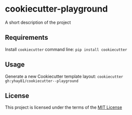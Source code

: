 cookiecutter-playground
=======================

A short description of the project

Requirements
------------
Install `cookiecutter` command line: `pip install cookiecutter`    

Usage
-----
Generate a new Cookiecutter template layout: `cookiecutter gh:yhay81/cookiecutter--playground`    

License
-------
This project is licensed under the terms of the [MIT License](/LICENSE)
